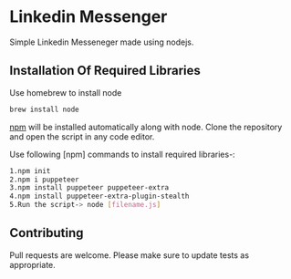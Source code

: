 # Linkedin Messenger

Simple Linkedin Messeneger made using nodejs.

## Installation Of Required Libraries

Use homebrew to install node
```bash
brew install node
```
[npm](https://www.npmjs.com/) will be installed automatically along with node. Clone the repository and open the script in any code editor.

Use following [npm] commands to install required libraries-:
```bash
1.npm init
2.npm i puppeteer
3.npm install puppeteer puppeteer-extra
4.npm install puppeteer-extra-plugin-stealth
5.Run the script-> node [filename.js]
```

## Contributing
Pull requests are welcome.
Please make sure to update tests as appropriate.